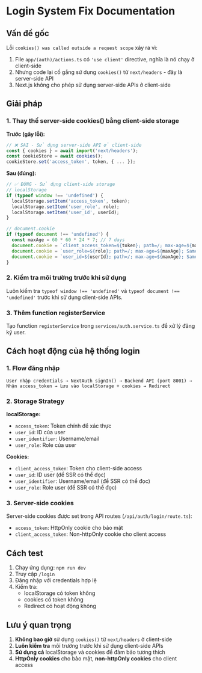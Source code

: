 # Login System Fix Documentation

## Vấn đề gốc

Lỗi `cookies() was called outside a request scope` xảy ra vì:

1. File `app/(auth)/actions.ts` có `'use client'` directive, nghĩa là nó chạy ở client-side
2. Nhưng code lại cố gắng sử dụng `cookies()` từ `next/headers` - đây là server-side API
3. Next.js không cho phép sử dụng server-side APIs ở client-side

## Giải pháp

### 1. Thay thế server-side cookies() bằng client-side storage

**Trước (gây lỗi):**
```typescript
// ❌ SAI - Sử dụng server-side API ở client-side
const { cookies } = await import('next/headers');
const cookieStore = await cookies();
cookieStore.set('access_token', token, { ... });
```

**Sau (đúng):**
```typescript
// ✅ ĐÚNG - Sử dụng client-side storage
// localStorage
if (typeof window !== 'undefined') {
  localStorage.setItem('access_token', token);
  localStorage.setItem('user_role', role);
  localStorage.setItem('user_id', userId);
}

// document.cookie
if (typeof document !== 'undefined') {
  const maxAge = 60 * 60 * 24 * 7; // 7 days
  document.cookie = `client_access_token=${token}; path=/; max-age=${maxAge}; SameSite=Lax`;
  document.cookie = `user_role=${role}; path=/; max-age=${maxAge}; SameSite=Lax`;
  document.cookie = `user_id=${userId}; path=/; max-age=${maxAge}; SameSite=Lax`;
}
```

### 2. Kiểm tra môi trường trước khi sử dụng

Luôn kiểm tra `typeof window !== 'undefined'` và `typeof document !== 'undefined'` trước khi sử dụng client-side APIs.

### 3. Thêm function registerService

Tạo function `registerService` trong `services/auth.service.ts` để xử lý đăng ký user.

## Cách hoạt động của hệ thống login

### 1. Flow đăng nhập

```
User nhập credentials → NextAuth signIn() → Backend API (port 8001) → 
Nhận access_token → Lưu vào localStorage + cookies → Redirect
```

### 2. Storage Strategy

**localStorage:**
- `access_token`: Token chính để xác thực
- `user_id`: ID của user
- `user_identifier`: Username/email
- `user_role`: Role của user

**Cookies:**
- `client_access_token`: Token cho client-side access
- `user_id`: ID user (để SSR có thể đọc)
- `user_identifier`: Username/email (để SSR có thể đọc)
- `user_role`: Role user (để SSR có thể đọc)

### 3. Server-side cookies

Server-side cookies được set trong API routes (`/api/auth/login/route.ts`):
- `access_token`: HttpOnly cookie cho bảo mật
- `client_access_token`: Non-httpOnly cookie cho client access

## Cách test

1. Chạy ứng dụng: `npm run dev`
2. Truy cập `/login`
3. Đăng nhập với credentials hợp lệ
4. Kiểm tra:
   - localStorage có token không
   - cookies có token không
   - Redirect có hoạt động không

## Lưu ý quan trọng

1. **Không bao giờ** sử dụng `cookies()` từ `next/headers` ở client-side
2. **Luôn kiểm tra** môi trường trước khi sử dụng client-side APIs
3. **Sử dụng cả** localStorage và cookies để đảm bảo tương thích
4. **HttpOnly cookies** cho bảo mật, **non-httpOnly cookies** cho client access
